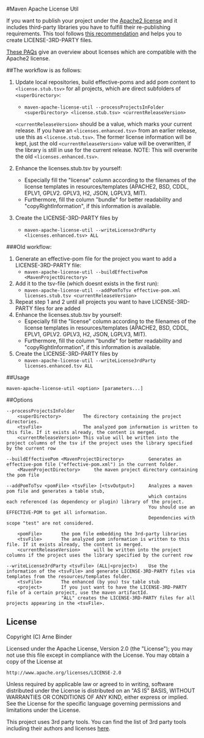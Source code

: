 #Maven Apache License Util

If you want to publish your project under the [Apache2 license](http://www.apache.org/licenses/LICENSE-2.0) and it 
includes third-party libraries you have to fulfill their re-publishing requirements. This tool follows [this recommendation](http://programmers.stackexchange.com/questions/234511/what-is-the-best-practice-for-arranging-third-party-library-licenses-paperwork) 
and helps you to create LICENSE-3RD-PARTY files. 

[These PAQs](http://www.apache.org/legal/resolved.html) give an overview about licenses which are compatible with the Apache2 license.

##The workflow is as follows:


1. Update local repositories, build effective-poms and add pom content to `<license.stub.tsv>` for all projects, which are direct subfolders of `<superDirectory>`:
	- `maven-apache-license-util --processProjectsInFolder <superDirectory> <license.stub.tsv> <currentReleaseVersion>`
	
	`<currentReleaseVersion>` should be a value, which marks your current release.
	If you have an `<licenses.enhanced.tsv>` from an earlier release, use this as `<license.stub.tsv>`. The former license information will be kept, just the old `<currentReleaseVersion>` value will be overwritten, if the library is still in use for the current release.
	NOTE: This will overwrite the old `<licenses.enhanced.tsv>`. 
2. Enhance the licenses.stub.tsv by yourself:
   	- Especially fill the "license" column according to the filenames of the license templates in resources/templates (APACHE2, BSD, CDDL, EPLV1, GPLV2. GPLV3, H2, JSON, LGPLV3, MIT).
   	- Furthermore, fill the column "bundle" for better readability and "copyRightInformation", if this information is available.
3. Create the LICENSE-3RD-PARTY files by
	- `maven-apache-license-util --writeLicense3rdParty <licenses.enhanced.tsv> ALL`

###Old workflow:

1. Generate an effective-pom file for the project you want to add a LICENSE-3RD-PARTY file:
	- `maven-apache-license-util --buildEffectivePom <MavenProjectDirectory>`
2. Add it to the tsv-file (which doesnt exists in the first run):
	- `maven-apache-license-util --addPomToTsv effective-pom.xml licenses.stub.tsv <currentReleaseVersion>`
3. Repeat step 1 and 2 until all projects you want to have LICENSE-3RD-PARTY files for are added
4. Enhance the licenses.stub.tsv by yourself:
	- Especially fill the "license" column according to the filenames of the license templates in resources/templates (APACHE2, BSD, CDDL, EPLV1, GPLV2. GPLV3, H2, JSON, LGPLV3, MIT).
	- Furthermore, fill the column "bundle" for better readability and "copyRightInformation", if this information is available.
5. Create the LICENSE-3RD-PARTY files by
	- `maven-apache-license-util --writeLicense3rdParty licenses.enhanced.tsv ALL`

##Usage

`maven-apache-license-util <option> [parameters...]`

##Options
```
--processProjectsInFolder 
	<superDirectory>		The directory containing the project directories.
	<tsvFile>				The analyzed pom information is written to this file. If it exists already, the content is merged.
	<currentReleaseVersion>	This value will be written into the project columns of the tsv if the project uses the library specified by the current row
	
--buildEffectivePom <MavenProjectDirectory>			Generates an effective-pom file ("effective-pom.xml") in the current folder.
	<MavenProjectDirectory>		the maven project directory containing the pom file

--addPomToTsv <pomFile> <tsvFile> [<tsvOutput>]		Analyzes a maven pom file and generates a table stub, 
													which contains each referenced (as dependency or plugin) library of the project.
													You should use an EFFECTIVE-POM to get all information.
													Dependencies with scope "test" are not considered.
													
	<pomFile>		the pom file embedding the 3rd-party libraries 
	<tsvFile>		The analyzed pom information is written to this file. If it exists already, the content is merged.
	<currentReleaseVersion>		will be written into the project columns if the project uses the library specified by the current row

--writeLicense3rdParty <tsvFile> (ALL|<project>)	Use the information of the <tsvFile> and generate LICENSE-3RD-PARTY files via templates from the resources/templates folder.
	<tsvFile>		The enhanced (by you) tsv table stub
	<project>		If you just want to have the LICENSE-3RD-PARTY file of a certain project, use the maven artifactId.
					"ALL" creates the LICENSE-3RD-PARTY files for all projects appearing in the <tsvFile>.
```

## License

Copyright (C) Arne Binder

Licensed under the Apache License, Version 2.0 (the "License");
you may not use this file except in compliance with the License.
You may obtain a copy of the License at

    http://www.apache.org/licenses/LICENSE-2.0

Unless required by applicable law or agreed to in writing, software
distributed under the License is distributed on an "AS IS" BASIS,
WITHOUT WARRANTIES OR CONDITIONS OF ANY KIND, either express or implied.
See the License for the specific language governing permissions and
limitations under the License.

This project uses 3rd party tools. You can find the list of 3rd party tools including their authors and licenses [here](LICENSE-3RD-PARTY).
